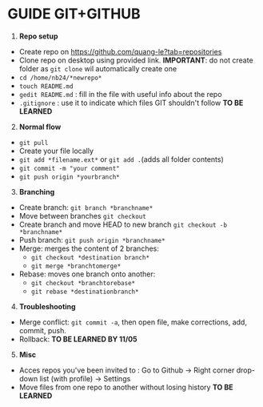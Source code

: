 # **GUIDE GIT+GITHUB**

1. **Repo setup**

  * Create repo on https://github.com/quang-le?tab=repositories
  * Clone repo on desktop using provided link. **IMPORTANT**: do not create folder as `git clone` wil automatically create one
  * `cd /home/nb24/*newrepo*`
  * `touch README.md`
  * `gedit README.md` : fill in the file with useful info about the repo
  * `.gitignore` : use it to indicate which files GIT shouldn't follow **TO BE LEARNED**

2. **Normal flow**
  * `git pull`
  * Create your file locally
  * `git add *filename.ext*` or `git add .`(adds all folder contents)
  * `git commit -m "your comment"`
  * `git push origin *yourbranch*`

3. **Branching**
  * Create branch: `git branch *branchname*`
  * Move between branches `git checkout`
  * Create branch and move HEAD to new branch `git checkout -b *branchname*`
  * Push branch: `git push origin *branchname*`
  * Merge: merges the content of 2 branches: 
     * `git checkout *destination branch*`
     * `git merge *branchtomerge*`
  * Rebase: moves one branch onto another:
     * `git checkout *branchtorebase*`
     * `git rebase *destinationbranch*`

4. **Troubleshooting**

  * Merge conflict: `git commit -a`, then open file, make corrections, add, commit, push.
  * Rollback: **TO BE LEARNED BY 11/05**

5. **Misc**

  * Acces repos you've been invited to : Go to Github -> Right corner drop-down list (with profile) -> Settings
  * Move files from one repo to another without losing history **TO BE LEARNED**
